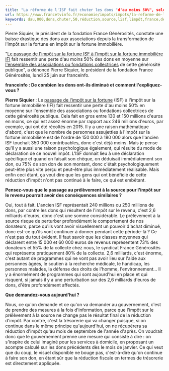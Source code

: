 ```yaml
---
title: "La réforme de l'ISF fait chuter les dons "d'au moins 50%", selon France Générosités"
url: https://www.francetvinfo.fr/economie/impots/impots/la-reforme-de-l-isf-fait-chuter-les-dons-d-au-moins-50-selon-france-generosites_2820553.html
keywords: dau,000,dons,chuter,50,réduction,source,lisf,limpôt,france,deuros,réforme,isf,fortune,cest,millions,générosités
---
```

Pierre Siquier, le président de la fondation France Générosités, constate une baisse drastique des dons aux associations depuis la transformation de l\'impôt sur la fortune en impôt sur la fortune immobilière.

\"[Le passage de l\'impôt sur la fortune ISF à l\'impôt sur la fortune immobilière IFI](/economie/budget/video-voltaire-tocqueville-rousseau-l-assemblee-convoque-les-grands-penseurs-avant-de-voter-la-reforme-de-l-isf_2429243.html) fait ressentir une perte d\'au moins 50% des dons en moyenne sur [l\'ensemble des associations ou fondations collectrices](/replay-radio/le-brief-eco/le-brief-eco-nouvel-impot-sur-la-fortune-frein-aux-dons-caritatifs_2669722.html) de cette générosité publique\", a dénoncé Pierre Siquier, le président de la fondation France Générosités, lundi 25 juin sur franceinfo.

**franceinfo : De combien les dons ont-ils diminué et comment l\'expliquez-vous ?**

**Pierre Siquier** : Le [passage de l\'impôt sur la fortune](/replay-radio/c-est-mon-argent/c-est-mon-argent-impot-sur-la-fortune-immobiliere-ceux-dont-le-patrimoine-est-essentiellement-immobilier-seront-defavorises_2416541.html) (ISF) à l\'impôt sur la fortune immobilière (IFI) fait ressentir une perte d\'au moins 50% en moyenne sur l\'ensemble des associations ou fondations collectrices de cette générosité publique. Cela fait en gros entre 130 et 150 millions d\'euros en moins, ce qui est assez énorme par rapport aux 246 millions d\'euros, par exemple, qui ont été récoltés en 2015. Il y a une raison mathématique d\'abord, c\'est que le nombre de personnes assujetties à l\'impôt sur la fortune immobilière est de l\'ordre de 150 000 à 180 000 alors que l\'ancien ISF touchait 350 000 contribuables, donc c\'est déjà moins. Mais je pense qu\'il y a aussi une raison psychologique également, qui résulte du mode de déclaration de ce nouvel impôt. L\'ISF donnait lieu à une déclaration spécifique et quand on faisait son chèque, on déduisait immédiatement son don, ou 75% de son don de son montant, donc c\'était psychologiquement peut-être plus vite perçu et peut-être plus immédiatement réalisable. Mais enfin ceci étant, ça veut dire que les gens qui ont bénéficié de cette réduction d\'impôt n\'ont pas continué à le faire, ce qui est embêtant.

**Pensez-vous que le passage au prélèvement à la source pour l\'impôt sur le revenu pourrait avoir des conséquences similaires ?**

Oui, tout à fait. L\'ancien ISF représentait 240 millions ou 250 millions de dons, par contre les dons qui résultent de l\'impôt sur le revenu, c\'est 2,6 milliards d\'euros, donc c\'est une somme considérable. Le prélèvement à la source risque de perturber profondément le comportement de nos donateurs, parce qu\'ils vont avoir visuellement un pouvoir d\'achat diminué, donc est-ce qu\'ils vont continuer à donner pendant cette période-là ? Ce n\'est pas du tout évident. Il faut savoir que les classes moyennes qui déclarent entre 15 000 et 60 000 euros de revenus représentent 73% des donateurs et 55% de la collecte chez nous, le syndicat France Générosités qui représente pratiquement 80% de la collecte. 2,6 milliards, c\'est énorme, c\'est autant de programmes qui ne vont pas avoir lieu sur l\'aide aux personnes âgées, le soutien à la recherche médicale, le handicap, les personnes malades, la défense des droits de l\'homme, l\'environnement\... Il y a énormément de programmes qui sont aujourd\'hui en place et qui risquent, si jamais il y a une perturbation sur des 2,6 milliards d\'euros de dons, d\'être profondément affectés.

**Que demandez-vous aujourd\'hui ?**

Nous, ce qu\'on demande et ce qu\'on va demander au gouvernement, c\'est de prendre des mesures à la fois d\'information, parce que l\'impôt sur le prélèvement à la source ne change pas le résultat final de la réduction d\'impôt. Par contre, c\'est la trésorerie qui va changer puisque, si on continue dans le même principe qu\'aujourd\'hui, on ne récupèrera sa réduction d\'impôt qu\'au mois de septembre de l\'année d\'après. On voudrait donc que le gouvernement prenne une mesure qui consiste à dire : on s\'inspire de celui imaginé pour les services à domicile, en proposant un acompte calculé sur les dons précédents dès le mois de janvier. Ce qui veut que du coup, le visuel disponible ne bouge pas, c\'est-à-dire qu\'on continue à faire son don, en étant sûr que la réduction fiscale en termes de trésorerie est directement appliquée.

